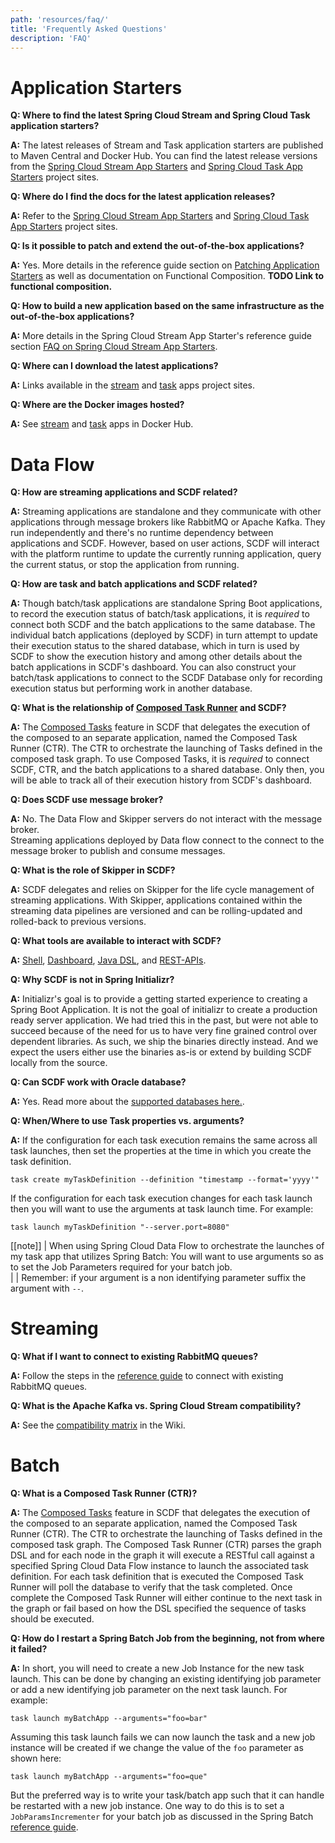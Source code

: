 ```yaml
---
path: 'resources/faq/'
title: 'Frequently Asked Questions'
description: 'FAQ'
---
```


# Application Starters

**Q: Where to find the latest Spring Cloud Stream and Spring Cloud Task application starters?**

**A:** The latest releases of Stream and Task application starters are published to Maven Central and Docker Hub.
You can find the latest release versions from the [Spring Cloud Stream App Starters](https://cloud.spring.io/spring-cloud-stream-app-starters/) and [Spring Cloud Task App Starters](https://cloud.spring.io/spring-cloud-task-app-starters/) project sites.

**Q: Where do I find the docs for the latest application releases?**

**A:** Refer to the [Spring Cloud Stream App Starters](https://cloud.spring.io/spring-cloud-stream-app-starters/) and [Spring Cloud Task App Starters](https://cloud.spring.io/spring-cloud-task-app-starters/) project sites.

**Q: Is it possible to patch and extend the out-of-the-box applications?**

**A:** Yes. More details in the reference guide section on [Patching Application Starters](https://docs.spring.io/spring-cloud-stream-app-starters/docs/%streaming-apps-latest%/reference/htmlsingle/#_patching_pre_built_applications) as well as documentation on Functional Composition.
**TODO Link to functional composition.**

**Q: How to build a new application based on the same infrastructure as the out-of-the-box applications?**

**A:** More details in the Spring Cloud Stream App Starter's reference guide section [FAQ on Spring Cloud Stream App Starters](https://docs.spring.io/spring-cloud-stream-app-starters/docs/%streaming-apps-latest%/reference/htmlsingle/#_general_faq_on_spring_cloud_stream_app_starters).

**Q: Where can I download the latest applications?**

**A:** Links available in the [stream](http://cloud.spring.io/spring-cloud-stream-app-starters/#http-repository-location-for-apps) and [task](http://cloud.spring.io/spring-cloud-task-app-starters/#http-repository-location-for-apps) apps project sites.

**Q: Where are the Docker images hosted?**

**A:** See [stream](https://hub.docker.com/u/springcloudstream) and [task](https://hub.docker.com/u/springcloudtask) apps in Docker Hub.

# Data Flow

**Q: How are streaming applications and SCDF related?**

**A:** Streaming applications are standalone and they communicate with other applications through message brokers like RabbitMQ or Apache Kafka.
They run independently and there's no runtime dependency between applications and SCDF.
However, based on user actions, SCDF will interact with the platform runtime to update the currently running application, query the current status, or stop the application from running.

**Q: How are task and batch applications and SCDF related?**

**A:** Though batch/task applications are standalone Spring Boot applications, to record the execution status of batch/task applications, it is _required_ to connect both SCDF and the batch applications to the same database. The individual batch applications (deployed by SCDF) in turn attempt to update their execution status to the shared database, which in turn is used by SCDF to show the execution history and among other details about the batch applications in SCDF's dashboard. You can also construct your batch/task applications to connect to the SCDF Database only for recording execution status but performing work in another database.

**Q: What is the relationship of [Composed Task Runner](https://github.com/spring-cloud-task-app-starters/composed-task-runner) and SCDF?**

**A:** The [Composed Tasks](http://docs.spring.io/spring-cloud-dataflow/docs/%scdf-version-latest%/reference/htmlsingle/#spring-cloud-dataflow-composed-tasks) feature in SCDF that delegates the execution of the composed to an separate application, named the Composed Task Runner (CTR).
The CTR to orchestrate the launching of Tasks defined in the composed task graph.
To use Composed Tasks, it is _required_ to connect SCDF, CTR, and the batch applications to a shared database.
Only then, you will be able to track all of their execution history from SCDF's dashboard.

**Q: Does SCDF use message broker?**

**A:** No. The Data Flow and Skipper servers do not interact with the message broker.  
Streaming applications deployed by Data flow connect to the connect to the message broker to publish and consume messages.

**Q: What is the role of Skipper in SCDF?**

**A:** SCDF delegates and relies on Skipper for the life cycle management of streaming applications. With Skipper, applications contained within the streaming data pipelines are versioned and can be rolling-updated and rolled-back to previous versions.

**Q: What tools are available to interact with SCDF?**

**A:** [Shell](http://docs.spring.io/spring-cloud-dataflow/docs/%scdf-version-latest%/reference/htmlsingle/#shell), [Dashboard](http://docs.spring.io/spring-cloud-dataflow/docs/%scdf-version-latest%/reference/htmlsingle/#dashboard), [Java DSL](http://docs.spring.io/spring-cloud-dataflow/docs/%scdf-version-latest%/reference/htmlsingle/#spring-cloud-dataflow-stream-java-dsl), and [REST-APIs](http://docs.spring.io/spring-cloud-dataflow/docs/%scdf-version-latest%/reference/htmlsingle/#api-guide-resources).

**Q: Why SCDF is not in Spring Initializr?**

**A:** Initializr's goal is to provide a getting started experience to creating a Spring Boot Application.
It is not the goal of initializr to create a production ready server application.
We had tried this in the past, but were not able to succeed because of the need for us to have very fine grained control over dependent libraries.
As such, we ship the binaries directly instead. And we expect the users either use the binaries as-is or extend by building SCDF locally from the source.

**Q: Can SCDF work with Oracle database?**

**A:** Yes. Read more about the [supported databases here.](http://docs.spring.io/spring-cloud-dataflow/docs/%scdf-version-latest%/reference/htmlsingle/#configuration-local-rdbms).

**Q: When/Where to use Task properties vs. arguments?**

**A:** If the configuration for each task execution remains the same across all task launches, then set the properties at the time in which you create the task definition.

```
task create myTaskDefinition --definition "timestamp --format='yyyy'"
```

If the configuration for each task execution changes for each task launch then you will want to use the arguments at task launch time. For example:

```
task launch myTaskDefinition "--server.port=8080"
```

[[note]]
| When using Spring Cloud Data Flow to orchestrate the launches of my task app that utilizes Spring Batch: You will want to use arguments so as to set the Job Parameters required for your batch job.  
|
| Remember: if your argument is a non identifying parameter suffix the argument with `--`.

# Streaming

**Q: What if I want to connect to existing RabbitMQ queues?**

**A:** Follow the steps in the [reference guide](https://cloud.spring.io/spring-cloud-static/spring-cloud-stream-binder-rabbit/2.2.0.RC1/spring-cloud-stream-binder-rabbit.html#_using_existing_queuesexchanges) to connect with existing RabbitMQ queues.

**Q: What is the Apache Kafka vs. Spring Cloud Stream compatibility?**

**A:** See the [compatibility matrix](https://github.com/spring-cloud/spring-cloud-stream/wiki/Kafka-Client-Compatibility) in the Wiki.

# Batch

**Q: What is a Composed Task Runner (CTR)?**

**A:** The [Composed Tasks](http://docs.spring.io/spring-cloud-dataflow/docs/%scdf-version-latest%/reference/htmlsingle/#spring-cloud-dataflow-composed-tasks) feature in SCDF that delegates the execution of the composed to an separate application, named the Composed Task Runner (CTR).
The CTR to orchestrate the launching of Tasks defined in the composed task graph.
The Composed Task Runner (CTR) parses the graph DSL and for each node in the graph it will execute a RESTful call against a specified Spring Cloud Data Flow instance to launch the associated task definition.
For each task definition that is executed the Composed Task Runner will poll the database to verify that the task completed.
Once complete the Composed Task Runner will either continue to the next task in the graph or fail based on how the DSL specified the sequence of tasks should be executed.

**Q: How do I restart a Spring Batch Job from the beginning, not from where it failed?**

**A:** In short, you will need to create a new Job Instance for the new task launch. This can be done by changing an existing identifying job parameter or add a new identifying job parameter on the next task launch. For example:

```
task launch myBatchApp --arguments="foo=bar"
```

Assuming this task launch fails we can now launch the task and a new job instance will be created if we change the value of the `foo` parameter as shown here:

```
task launch myBatchApp --arguments="foo=que"
```

But the preferred way is to write your task/batch app such that it can handle be restarted with a new job instance. One way to do this is to set a `JobParamsIncrementer` for your batch job as discussed in the Spring Batch [reference guide](https://docs.spring.io/spring-batch/trunk/reference/html/configureJob.html#JobParametersIncrementer).
